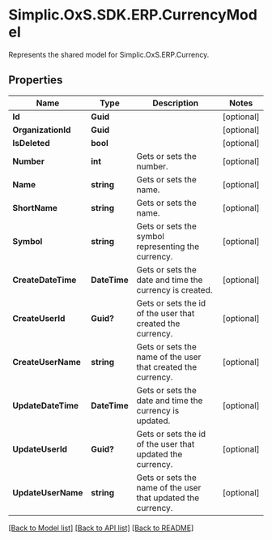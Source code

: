 # Simplic.OxS.SDK.ERP.CurrencyModel
Represents the shared model for Simplic.OxS.ERP.Currency.

## Properties

Name | Type | Description | Notes
------------ | ------------- | ------------- | -------------
**Id** | **Guid** |  | [optional] 
**OrganizationId** | **Guid** |  | [optional] 
**IsDeleted** | **bool** |  | [optional] 
**Number** | **int** | Gets or sets the number. | [optional] 
**Name** | **string** | Gets or sets the name. | [optional] 
**ShortName** | **string** | Gets or sets the name. | [optional] 
**Symbol** | **string** | Gets or sets the symbol representing the currency. | [optional] 
**CreateDateTime** | **DateTime** | Gets or sets the date and time the currency is created. | [optional] 
**CreateUserId** | **Guid?** | Gets or sets the id of the user that created the currency. | [optional] 
**CreateUserName** | **string** | Gets or sets the name of the user that created the currency. | [optional] 
**UpdateDateTime** | **DateTime** | Gets or sets the date and time the currency is updated. | [optional] 
**UpdateUserId** | **Guid?** | Gets or sets the id of the user that updated the currency. | [optional] 
**UpdateUserName** | **string** | Gets or sets the name of the user that updated the currency. | [optional] 

[[Back to Model list]](../README.md#documentation-for-models) [[Back to API list]](../README.md#documentation-for-api-endpoints) [[Back to README]](../README.md)

